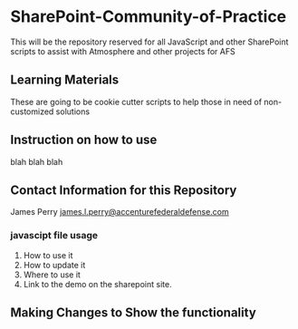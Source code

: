 # SharePoint-Community-of-Practice
 This will be the repository reserved for all JavaScript and other SharePoint scripts to assist with Atmosphere and other projects for AFS
 
 ## Learning Materials
 These are going to be cookie cutter scripts to help those in need of non-customized solutions
 
 ## Instruction on how to use
 blah blah blah
 
 ## Contact Information for this Repository
 James Perry james.l.perry@accenturefederaldefense.com
 
 ### javascipt file usage
 1. How to use it
 2. How to update it 
 3. Where to use it
 4. Link to the demo on the sharepoint site.

## Making Changes to Show the functionality


 
